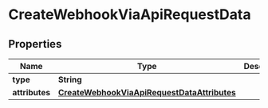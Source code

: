 

# CreateWebhookViaApiRequestData


## Properties

| Name | Type | Description | Notes |
|------------ | ------------- | ------------- | -------------|
|**type** | **String** |  |  [optional] |
|**attributes** | [**CreateWebhookViaApiRequestDataAttributes**](CreateWebhookViaApiRequestDataAttributes.md) |  |  [optional] |



